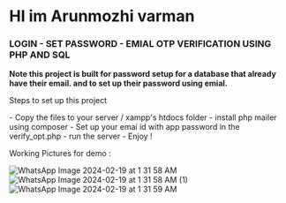 <h1>HI im Arunmozhi varman </h1>
</hr>
<h3>LOGIN - SET PASSWORD - EMIAL OTP VERIFICATION USING PHP AND SQL</h3>

<b>Note this project is built for password setup for a database that already have their email. and to set up their password using emial.</b>

<p>Steps to set up this project</p>
 - Copy the files to your server / xampp's htdocs folder
 - install php mailer using composer
 - Set up your emai id with app password in the verify_opt.php
 - run the server
 - Enjoy !

Working Pictures for demo : 

![WhatsApp Image 2024-02-19 at 1 31 58 AM](https://github.com/AMV0027/Login-Signup-OPT/assets/129928410/43ba647c-bb64-48e8-87f7-f8c2edf58b49)
![WhatsApp Image 2024-02-19 at 1 31 58 AM (1)](https://github.com/AMV0027/Login-Signup-OPT/assets/129928410/629c0d43-44a1-4aa6-b1b0-0254efddd358)
![WhatsApp Image 2024-02-19 at 1 31 59 AM](https://github.com/AMV0027/Login-Signup-OPT/assets/129928410/3a0f10a7-8db1-407b-b512-1539e9c16564)
